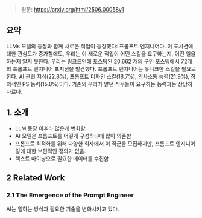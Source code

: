 > 원문: https://arxiv.org/html/2506.00058v1

## 요약
LLMs 모델의 등장과 함께 새로운 직업이 등장했다: 프롬프트 엔지니어다. 이 포시션에 대한 관심도가 증가함에도, 우리는 이 새로운 직업이 어떤 스킬을 요구하는지, 어떤 일을 하는지 알지 못한다. 우리는 링크드인에 포스팅된 20,662 개의 구인 포스팅에서 72개의 프롬프트 엔지니어 포지션을 발견했다. 프롬프트 엔지니어는 유니크한 스킬을 필요로 한다. AI 관련 지식(22.8%), 프롬프트 디자인 스킬(18.7%), 의사소통 능력(21.9%), 창의적인 PS 능력(15.8%)이다. 기존의 우리가 알던 직무들이 요구하는 능력과는 상당히 다르다.

## 1. 소개
- LLM 등장 이후라 많은게 변화함
- AI 모델은 프롬프트를 어떻게 구성하냐에 많이 의존함
- 프롬프트 최적화를 위해 다양한 회사에서 이 직군을 모집하지만, 프롬프트 엔지니어링에 대한 보편적인 정의가 없음.
- 텍스트 마이닝으로 필요한 데이터를 수집함

## 2 Related Work
### 2.1 The Emergence of the Prompt Engineer
AI는 일하는 방식과 필요한 기술을 변화시키고 있다. 